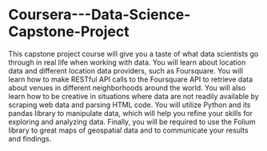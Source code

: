 # Coursera---Data-Science-Capstone-Project
This capstone project course will give you a taste of what data scientists go through in real life when working with data.   You will learn about location data and different location data providers, such as Foursquare. You will learn how to make RESTful API calls to the Foursquare API to retrieve data about venues in different neighborhoods around the world. You will also learn how to be creative in situations where data are not readily available by scraping web data and parsing HTML code. You will utilize Python and its pandas library to manipulate data, which will help you refine your skills for exploring and analyzing data.   Finally, you will be required to use the Folium library to great maps of geospatial data and to communicate your results and findings.
